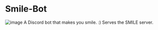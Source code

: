 # Smile-Bot
![image](https://drive.google.com/file/d/19H9KPf3jWdB4wJjUwmeUb-fijNFXE8T3/view?usp=sharing)
A Discord bot that makes you smile. :) Serves the SMILE server.
